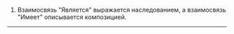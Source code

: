 1. Взаимосвязь "Является" выражается наследованием, 
а взаимосвязь "Имеет" описывается композицией.
______________________________________________________________
